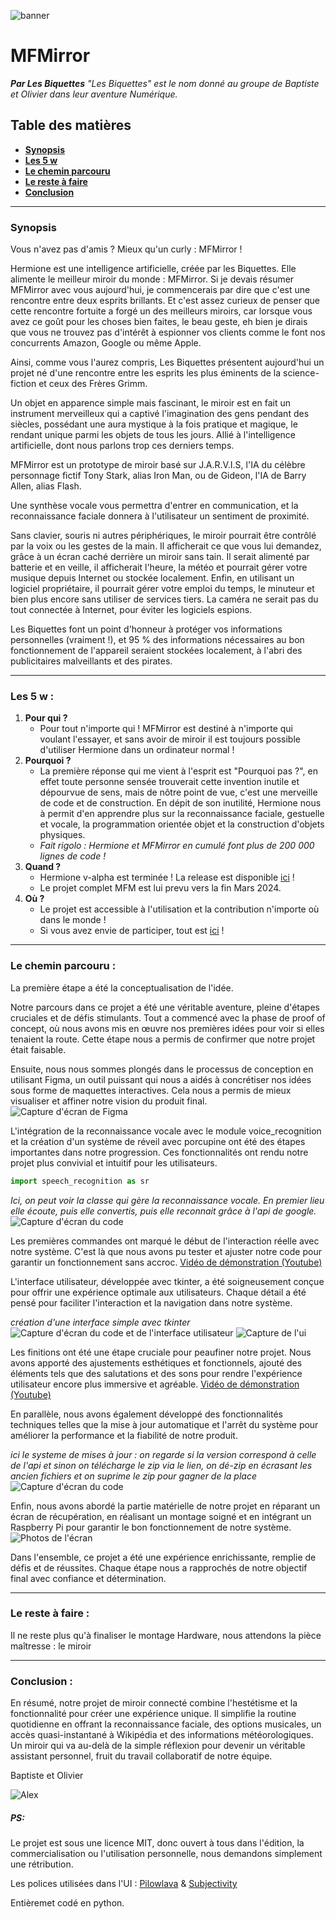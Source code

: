 ![banner](https://raw.githubusercontent.com/aweirdwhale/MFMirror/dev/Explainations/assets/readmebanner.png)

# **MFMirror**

_**Par Les Biquettes**_
_"Les Biquettes" est le nom donné au groupe de Baptiste et Olivier dans leur aventure Numérique._

## Table des matières

* **[Synopsis](#Synopsis)**
* **[Les 5 w](#Les-5-w)**
* **[Le chemin parcouru](#docs)**
* **[Le reste à faire](#todo)**
* **[Conclusion](#conclu)**

---

### Synopsis

Vous n'avez pas d'amis ? Mieux qu'un curly : MFMirror !

Hermione est une intelligence artificielle, créée par les Biquettes. Elle alimente le meilleur miroir du monde : MFMirror. Si je devais résumer MFMirror avec vous aujourd'hui, je commencerais par dire que c'est une rencontre entre deux esprits brillants. Et c'est assez curieux de penser que cette rencontre fortuite a forgé un des meilleurs miroirs, car lorsque vous avez ce goût pour les choses bien faites, le beau geste, eh bien je dirais que vous ne trouvez pas d'intérêt à espionner vos clients comme le font nos concurrents Amazon, Google ou même Apple.

Ainsi, comme vous l'aurez compris, Les Biquettes présentent aujourd'hui un projet né d'une rencontre entre les esprits les plus éminents de la science-fiction et ceux des Frères Grimm.

Un objet en apparence simple mais fascinant, le miroir est en fait un instrument merveilleux qui a captivé l'imagination des gens pendant des siècles, possédant une aura mystique à la fois pratique et magique, le rendant unique parmi les objets de tous les jours. Allié à l'intelligence artificielle, dont nous parlons trop ces derniers temps.

MFMirror est un prototype de miroir basé sur J.A.R.V.I.S, l'IA du célèbre personnage fictif Tony Stark, alias Iron Man, ou de Gideon, l'IA de Barry Allen, alias Flash.

Une synthèse vocale vous permettra d'entrer en communication, et la reconnaissance faciale donnera à l'utilisateur un sentiment de proximité.

Sans clavier, souris ni autres périphériques, le miroir pourrait être contrôlé par la voix ou les gestes de la main. Il afficherait ce que vous lui demandez, grâce à un écran caché derrière un miroir sans tain. Il serait alimenté par batterie et en veille, il afficherait l'heure, la météo et pourrait gérer votre musique depuis Internet ou stockée localement.
Enfin, en utilisant un logiciel propriétaire, il pourrait gérer votre emploi du temps, le minuteur et bien plus encore sans utiliser de services tiers. La caméra ne serait pas du tout connectée à Internet, pour éviter les logiciels espions.

Les Biquettes font un point d'honneur à protéger vos informations personnelles (vraiment !), et 95 % des informations nécessaires au bon fonctionnement de l'appareil seraient stockées localement, à l'abri des publicitaires malveillants et des pirates.

---

### Les 5 w :

1. **Pour qui ?**
   * Pour tout n'importe qui ! MFMirror est destiné à n'importe qui voulant l'essayer, et sans avoir de miroir il est toujours possible d'utiliser Hermione dans un ordinateur normal !
2. **Pourquoi ?**
   * La première réponse qui me vient à l'esprit est "Pourquoi pas ?", en effet toute personne sensée trouverait cette invention inutile et dépourvue de sens, mais de nôtre point de vue, c'est une merveille de code et de construction. En dépit de son inutilité, Hermione nous à permit d'en apprendre plus sur la reconnaissance faciale, gestuelle et vocale, la programmation orientée objet et la construction d'objets physiques.
   * _Fait rigolo : Hermione et MFMirror en cumulé font plus de 200 000 lignes de code !_
3. **Quand ?**
   * Hermione v-alpha est terminée ! La release est disponible [ici](https://github.com/aweirdwhale/MFMirror) !
   * Le projet complet MFM est lui prevu vers la fin Mars 2024.
4. **Où ?**
   * Le projet est accessible à l'utilisation et la contribution n'importe où dans le monde !
   * Si vous avez envie de participer, tout est [ici](https://github.com/aweirdwhale/MFMirror) !

---

### Le chemin parcouru :

La première étape a été la conceptualisation de l'idée.

Notre parcours dans ce projet a été une véritable aventure, pleine d'étapes cruciales et de défis stimulants. Tout a commencé avec la phase de proof of concept, où nous avons mis en œuvre nos premières idées pour voir si elles tenaient la route. Cette étape nous a permis de confirmer que notre projet était faisable.


Ensuite, nous nous sommes plongés dans le processus de conception en utilisant Figma, un outil puissant qui nous a aidés à concrétiser nos idées sous forme de maquettes interactives. Cela nous a permis de mieux visualiser et affiner notre vision du produit final.
![Capture d'écran de Figma](https://github.com/aweirdwhale/MFMirror/raw/mfm/Explainations/assets/CaptureFigma.PNG?raw=true)

L'intégration de la reconnaissance vocale avec le module voice_recognition et la création d'un système de réveil avec porcupine ont été des étapes importantes dans notre progression. Ces fonctionnalités ont rendu notre projet plus convivial et intuitif pour les utilisateurs.

```python
import speech_recognition as sr
```

*Ici, on peut voir la classe qui gère la reconnaissance vocale.  En premier lieu elle écoute, puis elle convertis, puis elle reconnait grâce à l'api de google.*![Capture d'écran du code](https://raw.githubusercontent.com/aweirdwhale/MFMirror/dev/Explainations/assets/code_stt.png)

Les premières commandes ont marqué le début de l'interaction réelle avec notre système. C'est là que nous avons pu tester et ajuster notre code pour garantir un fonctionnement sans accroc.
[Vidéo de démonstration (Youtube)](https://youtu.be/m2F-8MmrUC8)

L'interface utilisateur, développée avec tkinter, a été soigneusement conçue pour offrir une expérience optimale aux utilisateurs. Chaque détail a été pensé pour faciliter l'interaction et la navigation dans notre système.

_création d'une interface simple avec tkinter_
![Capture d'écran du code et de l'interface utilisateur](https://raw.githubusercontent.com/aweirdwhale/MFMirror/dev/Explainations/assets/screencodeui.png)
![Capture de l'ui](https://raw.githubusercontent.com/aweirdwhale/MFMirror/dev/Explainations/assets/screen%20ui.png)

Les finitions ont été une étape cruciale pour peaufiner notre projet. Nous avons apporté des ajustements esthétiques et fonctionnels, ajouté des éléments tels que des salutations et des sons pour rendre l'expérience utilisateur encore plus immersive et agréable.
[Vidéo de démonstration (Youtube)](https://youtu.be/SJMAKETeiYE)

En parallèle, nous avons également développé des fonctionnalités techniques telles que la mise à jour automatique et l'arrêt du système pour améliorer la performance et la fiabilité de notre produit.

*ici le systeme de mises à jour : on regarde si la version correspond à celle de l'api et sinon on télécharge le zip via le lien, on dé-zip en écrasant les ancien fichiers et on suprime le zip pour gagner de la place*
![Capture d'écran du code](https://raw.githubusercontent.com/aweirdwhale/MFMirror/dev/Explainations/assets/update.png)

Enfin, nous avons abordé la partie matérielle de notre projet en réparant un écran de récupération, en réalisant un montage soigné et en intégrant un Raspberry Pi pour garantir le bon fonctionnement de notre système.
![Photos de l'écran](https://media.discordapp.net/attachments/1132396777056772146/1216845843353702543/IMG_20240311_010253245.jpg?ex=6601df00&is=65ef6a00&hm=4c4d31d230eaaa8ba01f3e15fd52f61a18155a8173480a753e9db48c924c05e7&=&format=webp&width=468&height=468)

Dans l'ensemble, ce projet a été une expérience enrichissante, remplie de défis et de réussites. Chaque étape nous a rapprochés de notre objectif final avec confiance et détermination.

---

### Le reste à faire :

Il ne reste plus qu'à finaliser le montage Hardware, nous attendons la pièce maîtresse : le miroir

---

### Conclusion :

En résumé, notre projet de miroir connecté combine l'hestétisme et la fonctionnalité pour créer une expérience unique. Il simplifie la routine quotidienne en offrant la reconnaissance faciale, des options musicales, un accès quasi-instantané à Wikipédia et des informations météorologiques.
Un miroir qui va au-delà de la simple réflexion pour devenir un véritable assistant personnel, fruit du travail collaboratif de notre équipe.

Baptiste et Olivier

![Alex](https://www.programme-tv.net/imgre/fit/http.3A.2F.2Fprd2-bone-image.2Es3-website-eu-west-1.2Eamazonaws.2Ecom.2Ftel.2F2019.2F07.2F01.2F82b6a3a2-341b-439c-a922-5127f7fbc38c.2Ejpeg/720x405/crop-from/top/quality/80/alexandre-le-bienheureux.jpg)

##### PS:

Le projet est sous une licence MIT, donc ouvert à tous dans l'édition, la commercialisation ou l'utilisation personnelle, nous demandons simplement une rétribution.

Les polices utilisées dans l'UI : [Pilowlava](https://www.freefaces.gallery/typefaces/pilowlava) & [Subjectivity](https://www.freefaces.gallery/typefaces/subjectivity)

Entièremet codé en python.
